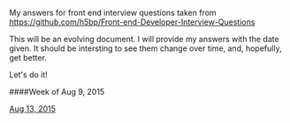 My answers for front end interview questions taken from https://github.com/h5bp/Front-end-Developer-Interview-Questions

This will be an evolving document. I will provide my answers with the date given. It should be intersting to see them change over time, and, hopefully, get better.

Let's do it!

####Week of Aug 9, 2015

[Aug 13, 2015](https://github.com/greg99799/front_end_interview_questions/blob/master/answers/8_13_2015.md)



